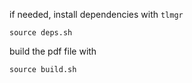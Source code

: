 if needed, install dependencies with `tlmgr`
```
source deps.sh
```

build the pdf file with
```
source build.sh
```
